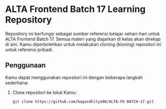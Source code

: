 # ALTA Frontend Batch 17 Learning Repository

Repository ini berfungsi sebagai sumber referensi belajar sehari-hari untuk ALTA Frontend Batch 17. Semua materi yang diajarkan di kelas akan direkap di sini. Kamu diperbolehkan untuk melakukan cloning (kloning) repositori ini untuk referensi pribadi.

## Penggunaan

Kamu dapat menggunakan repositori ini dengan beberapa langkah sederhana:

1. Clone repositori ke lokal Kamu:
   ```bash
   git clone https://github.com/bagasdhitya98/ALTA-FE-BATCH-17.git
   ```
